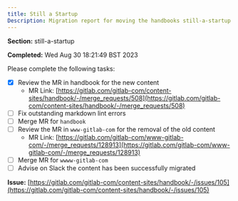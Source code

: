 ```yaml
---
title: Still a Startup
Description: Migration report for moving the handbooks still-a-startup section
---
```


**Section:** still-a-startup

**Completed:** Wed Aug 30 18:21:49 BST 2023

Please complete the following tasks:

- [x] Review the MR in handbook for the new content
  - MR Link: [https://gitlab.com/gitlab-com/content-sites/handbook/-/merge_requests/508](https://gitlab.com/gitlab-com/content-sites/handbook/-/merge_requests/508)
- [ ] Fix outstanding markdown lint errors
- [ ] Merge MR for `handbook`
- [ ] Review the MR in `www-gitlab-com` for the removal of the old content
  - MR Link: [https://gitlab.com/gitlab-com/www-gitlab-com/-/merge_requests/128913](https://gitlab.com/gitlab-com/www-gitlab-com/-/merge_requests/128913)
- [ ] Merge MR for `wwww-gitlab-com`
- [ ] Advise on Slack the content has been successfully migrated

**Issue:** [https://gitlab.com/gitlab-com/content-sites/handbook/-/issues/105](https://gitlab.com/gitlab-com/content-sites/handbook/-/issues/105)
